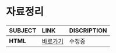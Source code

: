 # 자료정리

|SUBJECT|LINK|DISCRIPTION|
|:---|:---|:---|
|**HTML**|[바로가기](https://www.notion.so/b7cd8632350940f29309b95bf61cd957)|수정중|
